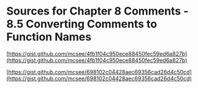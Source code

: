 # Sources for Chapter 8 Comments - 8.5 Converting Comments to Function Names


[https://gist.github.com/mcsee/4fb1f04c950ece88450fec59ed6a827b](https://gist.github.com/mcsee/4fb1f04c950ece88450fec59ed6a827b)

[https://gist.github.com/mcsee/698102c04428aec69356cad26d4c50cd](https://gist.github.com/mcsee/698102c04428aec69356cad26d4c50cd)